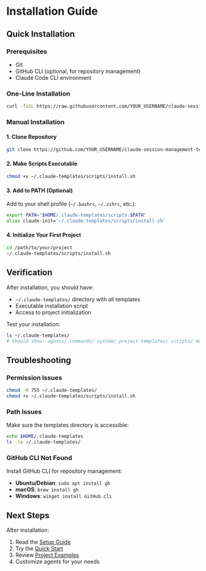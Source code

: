 # Installation Guide

## Quick Installation

### Prerequisites
- Git
- GitHub CLI (optional, for repository management)
- Claude Code CLI environment

### One-Line Installation
```bash
curl -fsSL https://raw.githubusercontent.com/YOUR_USERNAME/claude-session-management-templates/main/scripts/install.sh | bash
```

### Manual Installation

#### 1. Clone Repository
```bash
git clone https://github.com/YOUR_USERNAME/claude-session-management-templates.git ~/.claude-templates
```

#### 2. Make Scripts Executable
```bash
chmod +x ~/.claude-templates/scripts/install.sh
```

#### 3. Add to PATH (Optional)
Add to your shell profile (`~/.bashrc`, `~/.zshrc`, etc.):
```bash
export PATH="$HOME/.claude-templates/scripts:$PATH"
alias claude-init='~/.claude-templates/scripts/install.sh'
```

#### 4. Initialize Your First Project
```bash
cd /path/to/your/project
~/.claude-templates/scripts/install.sh
```

## Verification

After installation, you should have:
- `~/.claude-templates/` directory with all templates
- Executable installation script
- Access to project initialization

Test your installation:
```bash
ls ~/.claude-templates/
# Should show: agents/ commands/ system/ project-templates/ scripts/ docs/
```

## Troubleshooting

### Permission Issues
```bash
chmod -R 755 ~/.claude-templates/
chmod +x ~/.claude-templates/scripts/install.sh
```

### Path Issues
Make sure the templates directory is accessible:
```bash
echo $HOME/.claude-templates
ls -la ~/.claude-templates/
```

### GitHub CLI Not Found
Install GitHub CLI for repository management:
- **Ubuntu/Debian**: `sudo apt install gh`
- **macOS**: `brew install gh`
- **Windows**: `winget install GitHub.cli`

## Next Steps

After installation:
1. Read the [Setup Guide](../setup-guide.md)
2. Try the [Quick Start](../README.md#quick-start)
3. Review [Project Examples](../examples/)
4. Customize agents for your needs